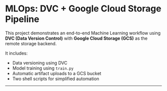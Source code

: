 # MLOps: DVC + Google Cloud Storage Pipeline

This project demonstrates an end-to-end Machine Learning workflow using **DVC (Data Version Control)** with **Google Cloud Storage (GCS)** as the remote storage backend.

It includes:
- Data versioning using DVC
- Model training using `train.py`
- Automatic artifact uploads to a GCS bucket
- Two shell scripts for simplified automation

---
